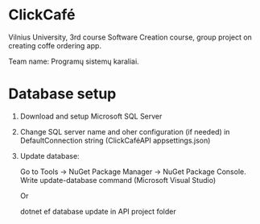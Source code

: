 # ClickCafé

Vilnius University, 3rd course Software Creation course, group project on creating coffe ordering app.

Team name: Programų sistemų karaliai.

# Database setup

1. Download and setup Microsoft SQL Server
2. Change SQL server name and oher configuration (if needed) in DefaultConnection string (ClickCaféAPI appsettings.json)

   
3. Update database:

   Go to Tools -> NuGet Package Manager -> NuGet Package Console. Write update-database command (Microsoft Visual Studio)
   
   Or
   
   dotnet ef database update in API project folder
